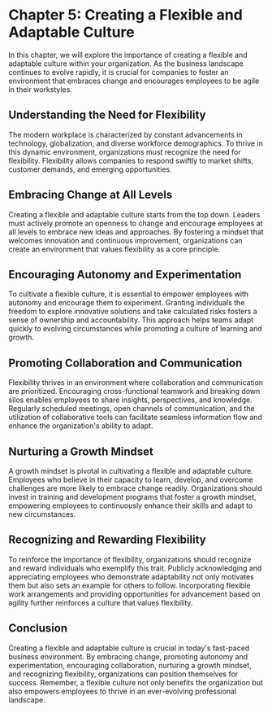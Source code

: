 Chapter 5: Creating a Flexible and Adaptable Culture
====================================================

In this chapter, we will explore the importance of creating a flexible and adaptable culture within your organization. As the business landscape continues to evolve rapidly, it is crucial for companies to foster an environment that embraces change and encourages employees to be agile in their workstyles.

Understanding the Need for Flexibility
--------------------------------------

The modern workplace is characterized by constant advancements in technology, globalization, and diverse workforce demographics. To thrive in this dynamic environment, organizations must recognize the need for flexibility. Flexibility allows companies to respond swiftly to market shifts, customer demands, and emerging opportunities.

Embracing Change at All Levels
------------------------------

Creating a flexible and adaptable culture starts from the top down. Leaders must actively promote an openness to change and encourage employees at all levels to embrace new ideas and approaches. By fostering a mindset that welcomes innovation and continuous improvement, organizations can create an environment that values flexibility as a core principle.

Encouraging Autonomy and Experimentation
----------------------------------------

To cultivate a flexible culture, it is essential to empower employees with autonomy and encourage them to experiment. Granting individuals the freedom to explore innovative solutions and take calculated risks fosters a sense of ownership and accountability. This approach helps teams adapt quickly to evolving circumstances while promoting a culture of learning and growth.

Promoting Collaboration and Communication
-----------------------------------------

Flexibility thrives in an environment where collaboration and communication are prioritized. Encouraging cross-functional teamwork and breaking down silos enables employees to share insights, perspectives, and knowledge. Regularly scheduled meetings, open channels of communication, and the utilization of collaborative tools can facilitate seamless information flow and enhance the organization's ability to adapt.

Nurturing a Growth Mindset
--------------------------

A growth mindset is pivotal in cultivating a flexible and adaptable culture. Employees who believe in their capacity to learn, develop, and overcome challenges are more likely to embrace change readily. Organizations should invest in training and development programs that foster a growth mindset, empowering employees to continuously enhance their skills and adapt to new circumstances.

Recognizing and Rewarding Flexibility
-------------------------------------

To reinforce the importance of flexibility, organizations should recognize and reward individuals who exemplify this trait. Publicly acknowledging and appreciating employees who demonstrate adaptability not only motivates them but also sets an example for others to follow. Incorporating flexible work arrangements and providing opportunities for advancement based on agility further reinforces a culture that values flexibility.

Conclusion
----------

Creating a flexible and adaptable culture is crucial in today's fast-paced business environment. By embracing change, promoting autonomy and experimentation, encouraging collaboration, nurturing a growth mindset, and recognizing flexibility, organizations can position themselves for success. Remember, a flexible culture not only benefits the organization but also empowers employees to thrive in an ever-evolving professional landscape.
